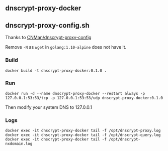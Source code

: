 ## dnscrypt-proxy-docker

## dnscrypt-proxy-config.sh
Thanks to [CNMan/dnscrypt-proxy-config](https://github.com/CNMan/dnscrypt-proxy-config)

Remove `-N` as `wget` in `golang:1.10-alpine` does not have it.

### Build
```
docker build -t dnscrypt-proxy-docker:0.1.0 .
```

### Run
```
docker run -d --name dnscrypt-proxy-docker --restart always -p 127.0.0.1:53:53/tcp -p 127.0.0.1:53:53/udp dnscrypt-proxy-docker:0.1.0
```
Then modify your system DNS to 127.0.0.1

### Logs
```
docker exec -it dnscrypt-proxy-docker tail -f /opt/dnscrypt-proxy.log
docker exec -it dnscrypt-proxy-docker tail -f /opt/dnscrypt-query.log
docker exec -it dnscrypt-proxy-docker tail -f /opt/dnscrypt-nxdomain.log
```
